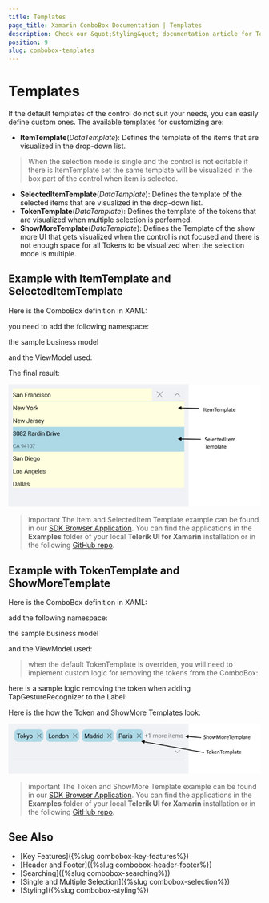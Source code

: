 ```yaml
---
title: Templates
page_title: Xamarin ComboBox Documentation | Templates
description: Check our &quot;Styling&quot; documentation article for Telerik ComboBox for Xamarin control.
position: 9
slug: combobox-templates
---
```


# Templates

If the default templates of the control do not suit your needs, you can easily define custom ones. The available templates for customizing are:

* **ItemTemplate**(*DataTemplate*): Defines the template of the items that are visualized in the drop-down list.

> When the selection mode is single and the control is not editable if there is ItemTemplate set the same template will be visualized in the box part of the control when item is selected.

* **SelectedItemTemplate**(*DataTemplate*): Defines the template of the selected items that are visualized in the drop-down list.
* **TokenTemplate**(*DataTemplate*):  Defines the template of the tokens that are visualized when multiple selection is performed.
* **ShowMoreTemplate**(*DataTemplate*): Defines the Template of the show more UI that gets visualized when the control is not focused and there is not enough space for all Tokens to be visualized when the selection mode is multiple.

## Example with ItemTemplate and SelectedItemTemplate

Here is the ComboBox definition in XAML:

<snippet id='combobox-item-selecteditem-templates'/>

you need to add the following namespace:

<snippet id='xmlns-telerikinput'/>

the sample business model

<snippet id='combobox-store-businessmodel'/>

and the ViewModel used:

<snippet id='combobox-searching-mode-viewmodel'/>

The final result: 

![ComboBox Item and selectedItem Templates](images/combobox-item-selecteditem-templates.png)

>important The Item and SelectedItem Template example can be found in our [SDK Browser Application](developer-focused-examples). You can find the applications in the **Examples** folder of your local **Telerik UI for Xamarin** installation or in the following [GitHub repo](https://github.com/telerik/xamarin-forms-sdk).

## Example with TokenTemplate and ShowMoreTemplate

Here is the ComboBox definition in XAML:

<snippet id='combobox-tokentemplate'/>

add the following namespace:

<snippet id='xmlns-telerikinput'/>

the sample business model

<snippet id='combobox-city-businessmodel'/>

and the ViewModel used:

<snippet id='comobobox-editing-viewmodel'/>

> when the default TokenTemplate is overriden, you will need to implement custom logic for removing the tokens from the ComboBox:

here is a sample logic removing the token when adding TapGestureRecognizer to the Label:

<snippet id='remove-the-selecteditem'/>

Here is the how the Token and ShowMore Templates look:

![ComboBox Token and Show More Templates](images/combobox-token-showmore-templates.png)

>important The Token and ShowMore Template example can be found in our [SDK Browser Application](developer-focused-examples). You can find the applications in the **Examples** folder of your local **Telerik UI for Xamarin** installation or in the following [GitHub repo](https://github.com/telerik/xamarin-forms-sdk).

## See Also

- [Key Features]({%slug combobox-key-features%})
- [Header and Footer]({%slug combobox-header-footer%})
- [Searching]({%slug combobox-searching%})
- [Single and Multiple Selection]({%slug combobox-selection%})
- [Styling]({%slug combobox-styling%})
